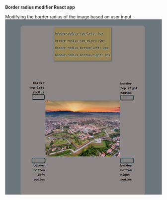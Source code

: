 <b>Border radius modifier React app </b>

Modifying the border radius of the image based on user input.
<img src='1.png'></img>
